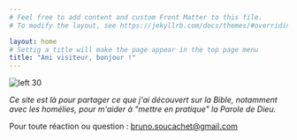 ```yaml
---
# Feel free to add content and custom Front Matter to this file.
# To modify the layout, see https://jekyllrb.com/docs/themes/#overriding-theme-defaults

layout: home
# Settig a title will make the page appear in the top page menu
title: "Ami visiteur, bonjour !"
---
```


![left 30]({{site.baseurl}}images/firstBible.jpg)



*Ce site est là pour partager ce que j'ai découvert sur la Bible,
notamment avec les homélies,
pour m'aider à "mettre en pratique" la Parole de Dieu.*

Pour toute réaction ou question : [bruno.soucachet@gmail.com](mailto:bruno.soucachet@gmail.com)

<!-- this tag will clear the "floats" -->
<clearfix></clearfix>
